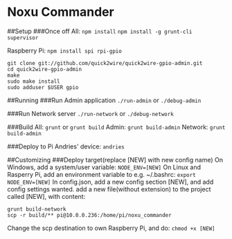 Noxu Commander
==================
##Setup
###Once off
All:
`npm install`
`npm install -g grunt-cli supervisor`

Raspberry Pi:
`npm install spi rpi-gpio`
```
git clone git://github.com/quick2wire/quick2wire-gpio-admin.git
cd quick2wire-gpio-admin
make
sudo make install
sudo adduser $USER gpio
```

##Running
###Run Admin application
`./run-admin` or `./debug-admin`

###Run Network server
`./run-network` or `./debug-network`

###Build
All:     `grunt` or `grunt build`
Admin:   `grunt build-admin`
Network: `grunt build-admin`

###Deploy to Pi
Andries' device: `andries`

##Customizing
###Deploy target(replace [NEW] with new config name)
On Windows, add a system/user variable:
`NODE_ENV=[NEW]`
On Linux and Rasperry Pi, add an environment variable to e.g. ~/.bashrc:
`export NODE_ENV=[NEW]`
In config.json, add a new config section [NEW], and add config settings wanted.
add a new file(without extension) to the project called [NEW], with content:
```
grunt build-network
scp -r build/** pi@10.0.0.236:/home/pi/noxu_commander
```
Change the scp destination to own Raspberry Pi, and do:
`chmod +x [NEW]`
